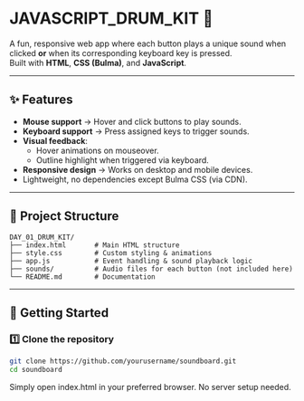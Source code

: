 # JAVASCRIPT_DRUM_KIT 🎵

A fun, responsive web app where each button plays a unique sound when clicked **or** when its corresponding keyboard key is pressed.  
Built with **HTML**, **CSS (Bulma)**, and **JavaScript**.

---

## ✨ Features
- **Mouse support** → Hover and click buttons to play sounds.
- **Keyboard support** → Press assigned keys to trigger sounds.
- **Visual feedback**:
  - Hover animations on mouseover.
  - Outline highlight when triggered via keyboard.
- **Responsive design** → Works on desktop and mobile devices.
- Lightweight, no dependencies except Bulma CSS (via CDN).

---

## 📂 Project Structure

```
DAY_01_DRUM_KIT/
├── index.html       # Main HTML structure
├── style.css        # Custom styling & animations
├── app.js           # Event handling & sound playback logic
├── sounds/          # Audio files for each button (not included here)
└── README.md        # Documentation
```

---

## 🚀 Getting Started

### 1️⃣ Clone the repository
```bash
git clone https://github.com/yourusername/soundboard.git
cd soundboard
```

Simply open index.html in your preferred browser.
No server setup needed.

